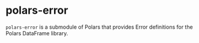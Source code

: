 # polars-error

`polars-error` is a submodule of Polars that provides Error definitions for the Polars DataFrame library.
